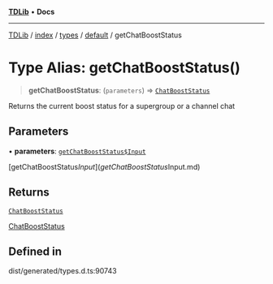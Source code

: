 [**TDLib**](../../../../../../README.md) • **Docs**

***

[TDLib](../../../../../../modules.md) / [index](../../../../../README.md) / [types](../../../README.md) / [default](../README.md) / getChatBoostStatus

# Type Alias: getChatBoostStatus()

> **getChatBoostStatus**: (`parameters`) => [`ChatBoostStatus`](ChatBoostStatus-1.md)

Returns the current boost status for a supergroup or a channel chat

## Parameters

• **parameters**: [`getChatBoostStatus$Input`](getChatBoostStatus$Input.md)

[getChatBoostStatus$Input](getChatBoostStatus$Input.md)

## Returns

[`ChatBoostStatus`](ChatBoostStatus-1.md)

[ChatBoostStatus](ChatBoostStatus-1.md)

## Defined in

dist/generated/types.d.ts:90743
